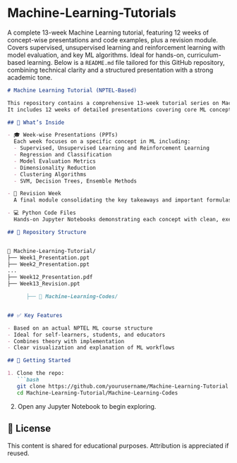 # Machine-Learning-Tutorials
A complete 13-week Machine Learning tutorial, featuring 12 weeks of concept-wise presentations and code examples, plus a revision module. Covers supervised, unsupervised learning and reinforcement learning with model evaluation, and key ML algorithms. Ideal for hands-on, curriculum-based learning.
Below is a `README.md` file tailored for this GitHub repository, combining technical clarity and a structured presentation with a strong academic tone.

```markdown
# Machine Learning Tutorial (NPTEL-Based)

This repository contains a comprehensive 13-week tutorial series on Machine Learning, curated in alignment with the NPTEL course structure.
It includes 12 weeks of detailed presentations covering core ML concepts and 1 week of revision content, along with well-documented Python code examples for practical implementation.

## 📘 What’s Inside

- 🎓 Week-wise Presentations (PPTs) 
  Each week focuses on a specific concept in ML including:
  - Supervised, Unsupervised Learning and Reinforcement Learning
  - Regression and Classification
  - Model Evaluation Metrics
  - Dimensionality Reduction
  - Clustering Algorithms
  - SVM, Decision Trees, Ensemble Methods

- 🧠 Revision Week  
  A final module consolidating the key takeaways and important formulas from all previous weeks.

- 💻 Python Code Files  
  Hands-on Jupyter Notebooks demonstrating each concept with clean, executable code and real datasets where applicable.

## 📂 Repository Structure


📁 Machine-Learning-Tutorial/
├── Week1_Presentation.ppt
├── Week2_Presentation.ppt
...
├── Week12_Presentation.pdf
├── Week13_Revision.ppt

      ├── 📁 Machine-Learning-Codes/


## ✅ Key Features

- Based on an actual NPTEL ML course structure  
- Ideal for self-learners, students, and educators  
- Combines theory with implementation  
- Clear visualization and explanation of ML workflows

## 🚀 Getting Started

1. Clone the repo:
   ```bash
   git clone https://github.com/yourusername/Machine-Learning-Tutorial.git
   cd Machine-Learning-Tutorial/Machine-Learning-Codes
   ```

2. Open any Jupyter Notebook to begin exploring.

## 📝 License

This content is shared for educational purposes. Attribution is appreciated if reused.
